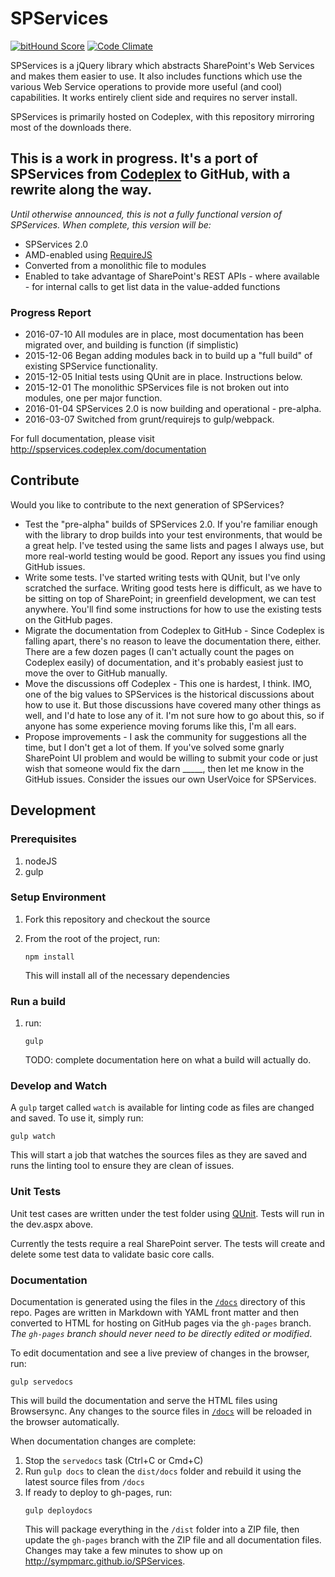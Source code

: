 SPServices
==========
[![bitHound Score](https://www.bithound.io/github/sympmarc/SPServices/badges/score.svg)](https://www.bithound.io/github/sympmarc/SPServices) [![Code Climate](https://codeclimate.com/github/sympmarc/SPServices/badges/gpa.svg)](https://codeclimate.com/github/sympmarc/SPServices)

SPServices is a jQuery library which abstracts SharePoint's Web Services and makes them easier to use. It also includes functions which use the various Web Service operations to provide more useful (and cool) capabilities. It works entirely client side and requires no server install.

SPServices is primarily hosted on Codeplex, with this repository mirroring most of the downloads there.

## This is a work in progress. It's a port of SPServices from [Codeplex](https://spservices.codeplex.com/) to GitHub, with a rewrite along the way.
_*Until otherwise announced, this is not a fully functional version of SPServices. When complete, this version will be:*_
* SPServices 2.0
* AMD-enabled using [RequireJS](http://requirejs.org/)
* Converted from a monolithic file to modules
* Enabled to take advantage of SharePoint's REST APIs - where available - for internal calls to get list data in the value-added functions

### Progress Report
* 2016-07-10 All modules are in place, most documentation has been migrated over, and building is function (if simplistic)
* 2015-12-06 Began adding modules back in to build up a "full build" of existing SPService functionality.
* 2015-12-05 Initial tests using QUnit are in place. Instructions below.
* 2015-12-01 The monolithic SPServices file is not broken out into modules, one per major function.
* 2016-01-04 SPServices 2.0 is now building and operational - pre-alpha.
* 2016-03-07 Switched from grunt/requirejs to gulp/webpack.

For full documentation, please visit http://spservices.codeplex.com/documentation

Contribute
-----------
Would you like to contribute to the next generation of SPServices?

* Test the "pre-alpha" builds of SPServices 2.0. If you're familiar enough with the library to drop builds into your test environments, that would be a great help. I've tested using the same lists and pages I always use, but more real-world testing would be good. Report any issues you find using GitHub issues.
* Write some tests. I've started writing tests with QUnit, but I've only scratched the surface. Writing good tests here is difficult, as we have to be sitting on top of SharePoint; in greenfield development, we can test anywhere. You'll find some instructions for how to use the existing tests on the GitHub pages.
* Migrate the documentation from Codeplex to GitHub - Since Codeplex is falling apart, there's no reason to leave the documentation there, either. There are a few dozen pages (I can't actually count the pages on Codeplex easily) of documentation, and it's probably easiest just to move the over to GitHub manually.
* Move the discussions off Codeplex - This one is hardest, I think. IMO, one of the big values to SPServices is the historical discussions about how to use it. But those discussions have covered many other things as well, and I'd hate to lose any of it. I'm not sure how to go about this, so if anyone has some experience moving forums like this, I'm all ears.
* Propose improvements - I ask the community for suggestions all the time, but I don't get a lot of them. If you've solved some gnarly SharePoint UI problem and would be willing to submit your code or just wish that someone would fix the darn _____, then let me know in the GitHub issues. Consider the issues our own UserVoice for SPServices.


Development
-----------

### Prerequisites

1.  nodeJS
2.  gulp


### Setup Environment

1.  Fork this repository and checkout the source
2.  From the root of the project, run:

        npm install

    This will install all of the necessary dependencies


### Run a build

1.  run:

        gulp

    TODO: complete documentation here on what a build will actually do.

### Develop and Watch

A `gulp` target called `watch` is available for linting code as files are changed and saved. To use it, simply run:

    gulp watch

This will start a job that watches the sources files as they are saved and runs the linting tool to ensure they are clean of issues.


### Unit Tests

Unit test cases are written under the test folder using [QUnit](http://qunitjs.com/). Tests will run in the dev.aspx above.

Currently the tests require a real SharePoint server. The tests will create and delete some test data to validate basic core calls.

### Documentation

Documentation is generated using the files in the [`/docs`](/docs) directory of this repo. Pages are written in Markdown with YAML front matter and then converted to HTML for hosting on GitHub pages via the `gh-pages` branch. _The `gh-pages` branch should never need to be directly edited or modified_.

To edit documentation and see a live preview of changes in the browser, run:

```
gulp servedocs
```

This will build the documentation and serve the HTML files using Browsersync. Any changes to the source files in [`/docs`](/docs) will be reloaded in the browser automatically.

When documentation changes are complete:

1. Stop the `servedocs` task (Ctrl+C or Cmd+C)
2. Run `gulp docs` to clean the `dist/docs` folder and rebuild it using the latest source files from `/docs`
3. If ready to deploy to gh-pages, run:
   ```
   gulp deploydocs
   ```
   This will package everything in the `/dist` folder into a ZIP file, then update the `gh-pages` branch with the ZIP file and all documentation files. Changes may take a few minutes to show up on http://sympmarc.github.io/SPServices.
